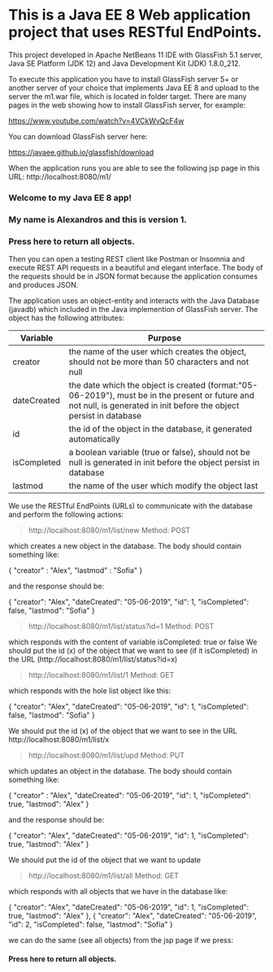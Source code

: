 # This is a Java EE 8 Web application project that uses RESTful EndPoints.

This project developed in Apache NetBeans 11 IDE with GlassFish 5.1 server, Java SE Platform (JDK 12)
and Java Development Kit (JDK) 1.8.0_212.

To execute this application you have to install GlassFish server 5+ or another server of your choice that 
implements Java EE 8 and upload to the server the m1.war file, which is located in folder target. There are
many pages in the web showing how to install GlassFish server, for example:

https://www.youtube.com/watch?v=4VCkWvQcF4w

You can download GlassFish server here:

https://javaee.github.io/glassfish/download

When the application runs you are able to see the following jsp page in this URL: http://localhost:8080/m1/


### Welcome to my Java EE 8 app!  
### My name is Alexandros and this is version 1.  
### Press here to return all objects.  

Then you can open a testing REST client like Postman or Insomnia and execute REST API requests in a beautiful
and elegant interface. The body of the requests should be in JSON format because the application consumes and
produces JSON. 

The application uses an object-entity and interacts with the Java Database (javadb) which included in the Java implemention
of GlassFish server. The object has the following attributes:

Variable | Purpose
------------ | -------------
creator | the name of the user which creates the object, should not be more than 50 characters and not null
dateCreated | the date which the object is created (format:"05-06-2019"), must be in the present or future and not null, is generated in init before the object persist in database
id | the id of the object in the database, it generated automatically
isCompleted | a boolean variable (true or false), should not be null is generated in init before the object persist in database
lastmod | the name of the user which modify the object last

We use the RESTful EndPoints (URLs) to communicate with the database and perform the following actions:

> http://localhost:8080/m1/list/new  Method: POST

which creates a new object in the database. The body should contain something like:

{
	"creator" : "Alex",
	"lastmod" : "Sofia"
}

and the response should be:

{
  "creator": "Alex",
  "dateCreated": "05-06-2019",
  "id": 1,
  "isCompleted": false,
  "lastmod": "Sofia"
}


> http://localhost:8080/m1/list/status?id=1  Method: POST

which responds with the content of variable isCompleted: true or false
We should put the id (x) of the object that we want to see (if it isCompleted) in the URL
(http://localhost:8080/m1/list/status?id=x)


> http://localhost:8080/m1/list/1  Method: GET

which responds with the hole list object like this:

{
  "creator": "Alex",
  "dateCreated": "05-06-2019",
  "id": 1,
  "isCompleted": false,
  "lastmod": "Sofia"
}

We should put the id (x) of the object that we want to see in the URL
http://localhost:8080/m1/list/x


> http://localhost:8080/m1/list/upd  Method: PUT

which updates an object in the database. The body should contain something like:

{
	 "creator" : "Alex",
   "dateCreated": "05-06-2019",
   "id": 1,
	 "isCompleted": true,
   "lastmod": "Alex"
  }

and the response should be:

{
  "creator": "Alex",
  "dateCreated": "05-06-2019",
  "id": 1,
  "isCompleted": true,
  "lastmod": "Alex"
}

We should put the id of the object that we want to update


> http://localhost:8080/m1/list/all  Method: GET

which responds with all objects that we have in the database like:

{
    "creator": "Alex",
    "dateCreated": "05-06-2019",
    "id": 1,
    "isCompleted": true,
    "lastmod": "Alex"
  },
  {
    "creator": "Alex",
    "dateCreated": "05-06-2019",
    "id": 2,
    "isCompleted": false,
    "lastmod": "Sofia"
  }

we can do the same (see all objects) from the jsp page if we press:
#### Press here to return all objects.

